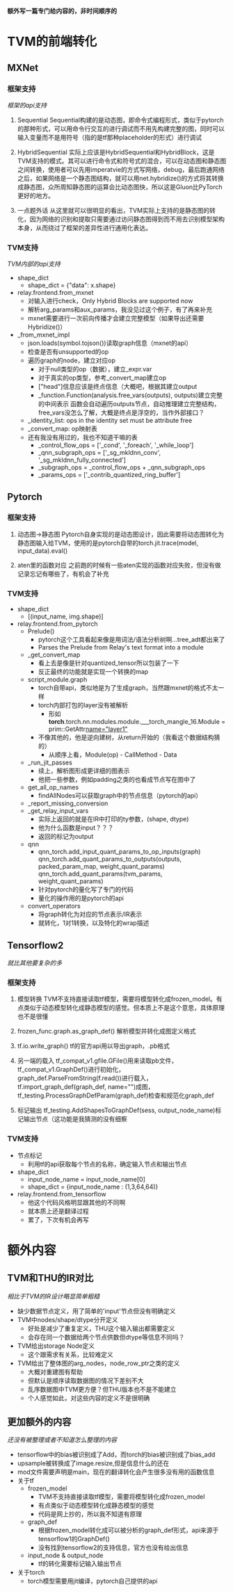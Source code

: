 **额外写一篇专门给内容的，非时间顺序的**

# TVM的前端转化

## MXNet

### 框架支持
*框架的api支持*

1. Sequential
Sequential构建的是动态图，即命令式编程形式，类似于pytorch的那种形式，可以用命令行交互的进行调试而不用先构建完整的图，同时可以输入变量而不是用符号（指的是tf那种placeholder的形式）进行调试

2. HybridSequential
实际上应该是HybridSequential和HybridBlock，这是TVM支持的模式。其可以进行命令式和符号式的混合，可以在动态图和静态图之间转换，使用者可以先用imperatvie的方式写网络，debug，最后跑通网络之后，如果网络是一个静态图结构，就可以用net.hybridize()的方式将其转换成静态图，众所周知静态图的运算会比动态图快，所以这是Gluon比PyTorch更好的地方。

3. 一点题外话
从这里就可以很明显的看出，TVM实际上支持的是静态图的转化，因为网络的识别和提取只需要通过访问静态图得到而不用去识别模型架构本身，从而绕过了框架的差异性进行通用化表达。

### TVM支持
*TVM内部的api支持*
+ shape_dict
  + shape_dict = {"data": x.shape}
+ relay.frontend.from_mxnet
  + 对输入进行check，Only Hybrid Blocks are supported now
  + 解析arg_params和aux_params，我没见过这个例子，有了再来补充
  + mxnet需要进行一次前向传播才会建立完整模型（如果导出还需要Hybridize()）
+ _from_mxnet_impl
  + json.loads(symbol.tojson())读取graph信息（mxnet的api）
  + 检查是否有unsupported的op
  + 遍历graph的node，建立对应op
    + 对于null类型的op（数据），建立_expr.var
    + 对于真实的op类型，参考_convert_map建立op 
    + ["head"]信息应该是终点信息（大概吧，根据其建立output
    + _function.Function(analysis.free_vars(outputs), outputs)建立完整的中间表示
    函数会自动遍历outputs节点，自动推理建立完整结构，free_vars没怎么了解，大概是终点是浮空的，当作外部接口？
  + _identity_list: ops in the identity set must be attribute free
  + _convert_map: op映射表
  + 还有我没有用过的，我也不知道干嘛的表
    + _control_flow_ops = ['_cond', '_foreach', '_while_loop']
    + _qnn_subgraph_ops = ['_sg_mkldnn_conv', '_sg_mkldnn_fully_connected']
    + _subgraph_ops = _control_flow_ops + _qnn_subgraph_ops
    + _params_ops = ['_contrib_quantized_ring_buffer']

## Pytorch

### 框架支持

1. 动态图->静态图
Pytorch自身实现的是动态图设计，因此需要将动态图转化为静态图输入给TVM，使用的是pytorch自带的torch.jit.trace(model, input_data).eval()

2. aten里的函数对应
之前跑的时候有一些aten实现的函数对应失败，但没有做记录忘记有哪些了，有机会了补充

### TVM支持
+ shape_dict
  + [(input_name, img.shape)]
+ relay.frontend.from_pytorch
  + Prelude()
    + pytorch这个工具看起来像是用词法/语法分析树啊...tree_adt都出来了
    + Parses the Prelude from Relay's text format into a module
  + _get_convert_map
    + 看上去是像是针对quantized_tensor所以包装了一下
    + 反正最终的功能就是实现一个转换的map
  + script_module.graph
    + torch自带api，类似地是为了生成graph，当然跟mxnet的格式不太一样
    + torch内部打包的layer没有被解析
      + 形如 __torch__.torch.nn.modules.module.___torch_mangle_16.Module = prim::GetAttr[name="layer1"](%self.1)
    + 不像其他的，他是逆向建树，从return开始的（我看这个数据结构猜的）
      + 从顺序上看，Module(op) - CallMethod - Data
  + _run_jit_passes
    + 续上，解析图形成更详细的图表示
    + 他把一些参数，例如padding之类的也看成节点写在图中了
  + get_all_op_names
    + findAllNodes可以获取graph中的节点信息（pytorch的api）                   
  + _report_missing_conversion
  + _get_relay_input_vars
    + 实际上返回的就是在IR中打印的ty参数，(shape, dtype)
    + 他为什么函数是input？？？
    + 返回的标记为output
  + qnn
    + qnn_torch.add_input_quant_params_to_op_inputs(graph)
      qnn_torch.add_quant_params_to_outputs(outputs,
                                            packed_param_map,
                                            weight_quant_params)
      qnn_torch.add_quant_params(tvm_params, weight_quant_params)
    + 针对pytorch的量化写了专门的代码
    + 量化的操作用的是pytorch的api
  + convert_operators
    + 将graph转化为对应的节点表示/IR表示
    + 就转化，1对1转换，以及特化的wrap描述

## Tensorflow2
*就比其他要复杂的多*

### 框架支持

1. 模型转换
TVM不支持直接读取tf模型，需要将模型转化成frozen_model。有点类似于动态模型转化成静态模型的感觉。但本质上不是这个意思，具体原理也不是很懂

2. frozen_func.graph.as_graph_def()
解析模型并转化成图定义格式

3. tf.io.write_graph()
tf的官方api用以导出graph，.pb格式

4. 另一端的载入
tf_compat_v1.gfile.GFile()用来读取pb文件，tf_compat_v1.GraphDef()进行初始化，graph_def.ParseFromString(f.read())进行载入，tf.import_graph_def(graph_def, name="")成图， tf_testing.ProcessGraphDefParam(graph_def)检查和规范化graph_def

5. 标记输出
tf_testing.AddShapesToGraphDef(sess, output_node_name)标记输出节点（这功能是我猜测的没有细察

### TVM支持
+ 节点标记
  + 利用tf的api获取每个节点的名称，确定输入节点和输出节点
+ shape_dict
  + input_node_name = input_node_name[0]
  + shape_dict = {input_node_name : (1,3,64,64)}
+ relay.frontend.from_tensorflow
  + 他这个代码风格明显跟其他的不同啊
  + 就本质上还是翻译过程
  + 累了，下次有机会再写
  
# 额外内容

## TVM和THU的IR对比
*相比于TVM的IR设计略显简单粗糙*
+ 缺少数据节点定义，用了简单的'input'节点但没有明确定义
+ TVM中nodes/shape/dtype分开定义
  + 好处是减少了重复定义，THU这个输入输出都需要定义
  + 会存在同一个数据给两个节点供数但dtype等信息不同吗？
+ TVM给出storage Node定义
  + 这个跟需求有关系，比较难定义
+ TVM给出了整体图的arg_nodes，node_row_ptr之类的定义
  + 大概对重建图有帮助
  + 但默认是顺序读取数据图的情况下差别不大
  + 乱序数据图中TVM更方便？但THU版本也不是不能建立
  + 个人感觉如此，对这些内容的定义不是很明确

## 更加额外的内容
*还没有被整理或者不知道怎么整理的内容*
+ tensorflow中的bias被识别成了Add，而torch的bias被识别成了bias_add
+ upsample被转换成了image.resize,但是信息什么的还在
+ mod文件需要声明是main，现在的翻译转化会产生很多没有用的函数信息
+ 关于tf
  + frozen_model
    + TVM不支持直接读取tf模型，需要将模型转化成frozen_model
    + 有点类似于动态模型转化成静态模型的感觉
    + 代码是网上抄的，所以我不知道有原理
  + graph_def
    + 根据frozen_model转化成可以被分析的graph_def形式，api来源于tensorflow1的GraphDef()
    + 没有找到tensorflow2的支持信息，官方也没有给出信息
  + input_node & output_node
    + tf的转化需要标记输入输出节点
+ 关于torch
  + torch模型需要用jit编译，pytorch自己提供的api